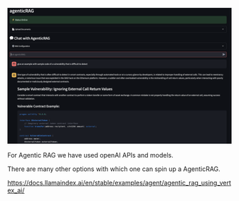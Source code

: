![agenticRAG](agenticRAG.png)


For Agentic RAG we have used openAI APIs and models.

There are many other options with which one can spin up a AgenticRAG.

https://docs.llamaindex.ai/en/stable/examples/agent/agentic_rag_using_vertex_ai/



